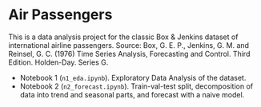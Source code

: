 # Air Passengers

This is a data analysis project for the classic Box & Jenkins dataset of international airline passengers. Source: Box, G. E. P., Jenkins, G. M. and Reinsel, G. C. (1976) Time Series Analysis, Forecasting and Control. Third Edition. Holden-Day. Series G.

* Notebook 1 (`n1_eda.ipynb`). Exploratory Data Analysis of the dataset.
* Notebook 2 (`n2_forecast.ipynb`). Train-val-test split, decomposition of data into trend and seasonal parts, and forecast with a naive model.
